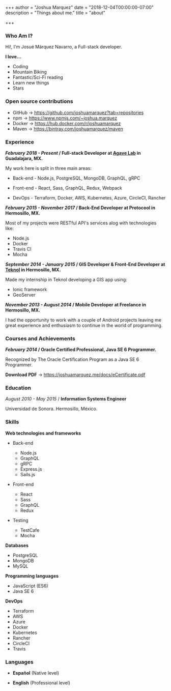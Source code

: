 +++
author = "Joshua Marquez"
date = "2018-12-04T00:00:00-07:00"
description = "Things about me."
title = "about"

+++

### Who Am I?

Hi!, I'm Josué Márquez Navarro, a Full-stack developer.

**I love...**

*   Coding
*   Mountain Biking
*   Fantastic/Sci-Fi reading
*   Learn new things
*   Stars

### Open source contributions

*   GitHub -> https://github.com/joshuamarquez?tab=repositories
*   npm -> https://www.npmjs.com/~joshua.marquez
*   Docker -> https://hub.docker.com/r/joshuamarquez
*   Maven -> https://bintray.com/joshuamarquez/maven

### Experience

**_February 2018 - Present_ / Full-stack Developer at [Agave Lab](http://agavelab.com/) in Guadalajara, MX.**

My work here is split in three main areas:

* Back-end - Node.js, PostgreSQL, MongoDB, GraphQL, gRPC

* Front-end - React, Sass, GraphQL, Redux, Webpack

* DevOps - Terraform, Docker, AWS, Kubernetes, Azure, CircleCI, Rancher


**_February 2015 - November 2017_ / Back-End Developer at Protocool in Hermosillo, MX.**

Most of my projects were RESTful API's services alog with technologies like:

* Node.js
* Docker
* Travis CI
* Mocha

**_September 2014 - January 2015_ / GIS Developer & Front-End Developer at [Teknol](http://www.teknol.net/) in Hermosillo, MX.**

Made my internship in Teknol developing a GIS app using:

* Ionic framework
* GeoServer

**_November 2013 - August 2014_ / Mobile Developer at Freelance in Hermosillo, MX.**

I had the opportunity to work with a couple of Android projects leaving me great
experience and enthusiasm to continue in the world of programming.

### Courses and Achievements

**_February 2014_ / Oracle Certified Professional, Java SE 6 Programmer.**

Recognized by The Oracle Certification Program as a Java SE 6 Programmer. 

**Download PDF** -> https://joshuamarquez.me/docs/eCertificate.pdf

### Education

_August 2010 - May 2015_ / **Information Systems Engineer**

Universidad de Sonora. Hermosillo, México.

### Skills

**Web technologies and frameworks**

* Back-end

  * Node.js
  * GraphQL
  * gRPC
  * Express.js
  * Sails.js

* Front-end

  * React
  * Sass
  * GraphQL
  * Redux

* Testing

  * TestCafe
  * Mocha

**Databases**

* PostgreSQL
* MongoDB
* MySQL

**Programming languages**

* JavaScript (ES6)
* Java SE 6

**DevOps**

* Terraform
* AWS
* Azure
* Docker
* Kubernetes
* Rancher
* CircleCI
* Travis

### Languages

* **Español** (Native level)

* **English** (Professional level)
